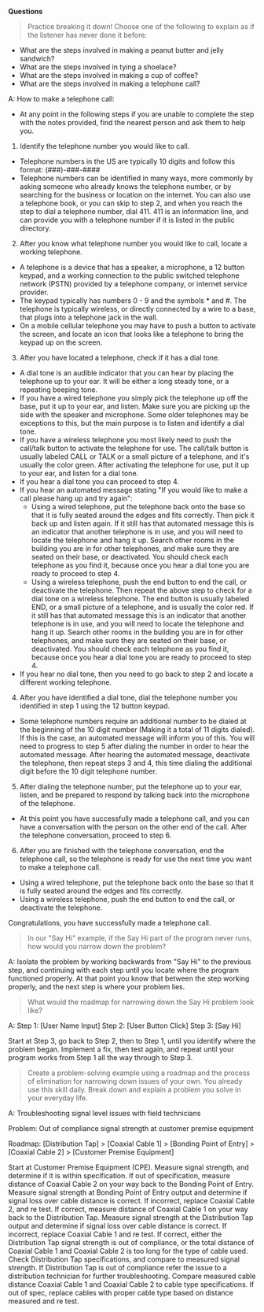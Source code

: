 **Questions**

> Practice breaking it down! Choose one of the following to explain as if the listener has never done it before:

* What are the steps involved in making a peanut butter and jelly sandwich?
* What are the steps involved in tying a shoelace?
* What are the steps involved in making a cup of coffee?
* What are the steps involved in making a telephone call?

A: How to make a telephone call:
* At any point in the following steps if you are unable to complete the step with the notes provided, find the nearest person and ask them to help you.

1. Identify the telephone number you would like to call.
* Telephone numbers in the US are typically 10 digits and follow this format: \(\#\#\#\)\-\#\#\#\-\#\#\#\#
* Telephone numbers can be identified in many ways, more commonly by asking someone who already knows the telephone number, or by searching for the business or location on the internet. You can also use a telephone book, or you can skip to step 2, and when you reach the step to dial a telephone number, dial 411. 411 is an information line, and can provide you with a telephone number if it is listed in the public directory.

2. After you know what telephone number you would like to call, locate a working telephone.
* A telephone is a device that has a speaker, a microphone, a 12 button keypad, and a working connection to the public switched telephone network \(PSTN\) provided by a telephone company, or internet service provider.
* The keypad typically has numbers 0 \- 9 and the symbols \* and \#. The telephone is typically wireless, or directly connected by a wire to a base, that plugs into a telephone jack in the wall.
* On a mobile cellular telephone you may have to push a button to activate the screen, and locate an icon that looks like a telephone to bring the keypad up on the screen.

3. After you have located a telephone, check if it has a dial tone.
* A dial tone is an audible indicator that you can hear by placing the telephone up to your ear. It will be either a long steady tone, or a repeating beeping tone.
* If you have a wired telephone you simply pick the telephone up off the base, put it up to your ear, and listen. Make sure you are picking up the side with the speaker and microphone. Some older telephones may be exceptions to this, but the main purpose is to listen and identify a dial tone.
* If you have a wireless telephone you most likely need to push the call\/talk button to activate the telephone for use. The call\/talk button is usually labeled CALL or TALK or a small picture of a telephone, and it's usually the color green. After activating the telephone for use, put it up to your ear, and listen for a dial tone.
* If you hear a dial tone you can proceed to step 4.
* If you hear an automated message stating "If you would like to make a call please hang up and try again":
  * Using a wired telephone, put the telephone back onto the base so that it is fully seated around the edges and fits correctly. Then pick it back up and listen again. If it still has that automated message this is an indicator that another telephone is in use, and you will need to locate the telephone and hang it up. Search other rooms in the building you are in for other telephones, and make sure they are seated on their base, or deactivated. You should check each telephone as you find it, because once you hear a dial tone you are ready to proceed to step 4.
  * Using a wireless telephone, push the end button to end the call, or deactivate the telephone. Then repeat the above step to check for a dial tone on a wireless telephone. The end button is usually labeled END, or a small picture of a telephone, and is usually the color red. If it still has that automated message this is an indicator that another telephone is in use, and you will need to locate the telephone and hang it up. Search other rooms in the building you are in for other telephones, and make sure they are seated on their base, or deactivated. You should check each telephone as you find it, because once you hear a dial tone you are ready to proceed to step 4.
* If you hear no dial tone, then you need to go back to step 2 and locate a different working telephone.

4. After you have identified a dial tone, dial the telephone number you identified in step 1 using the 12 button keypad.
* Some telephone numbers require an additional number to be dialed at the beginning of the 10 digit number (Making it a total of 11 digits dialed). If this is the case, an automated message will inform you of this. You will need to progress to step 5 after dialing the number in order to hear the automated message. After hearing the automated message, deactivate the telephone, then repeat steps 3 and 4, this time dialing the additional digit before the 10 digit telephone number.

5. After dialing the telephone number, put the telephone up to your ear, listen, and be prepared to respond by talking back into the microphone of the telephone.
* At this point you have successfully made a telephone call, and you can have a conversation with the person on the other end of the call. After the telephone conversation, proceed to step 6.

6. After you are finished with the telephone conversation, end the telephone call, so the telephone is ready for use the next time you want to make a telephone call.
* Using a wired telephone, put the telephone back onto the base so that it is fully seated around the edges and fits correctly.
* Using a wireless telephone, push the end button to end the call, or deactivate the telephone.

Congratulations, you have successfully made a telephone call.

> In our "Say Hi" example, if the Say Hi part of the program never runs, how would you narrow down the problem?

A: Isolate the problem by working backwards from "Say Hi" to the previous step, and continuing with each step until you locate where the program functioned properly. At that point you know that between the step working properly, and the next step is where your problem lies.

> What would the roadmap for narrowing down the Say Hi problem look like?

A:
Step 1: \[User Name Input\]
Step 2: \[User Button Click\]
Step 3: \[Say Hi\]

Start at Step 3, go back to Step 2, then to Step 1, until you identify where the problem began. Implement a fix, then test again, and repeat until your program works from Step 1 all the way through to Step 3.

> Create a problem-solving example using a roadmap and the process of elimination for narrowing down issues of your own. You already use this skill daily. Break down and explain a problem you solve in your everyday life.

A: Troubleshooting signal level issues with field technicians

Problem: Out of compliance signal strength at customer premise equipment

Roadmap: \[Distribution Tap\] \> \[Coaxial Cable 1\] \> \[Bonding Point of Entry\] \> \[Coaxial Cable 2\] \> \[Customer Premise Equipment\]

Start at Customer Premise Equipment \(CPE\). Measure signal strength, and determine if it is within specification. If out of specification, measure distance of Coaxial Cable 2 on your way back to the Bonding Point of Entry. Measure signal strength at Bonding Point of Entry output and determine if signal loss over cable distance is correct. If incorrect, replace Coaxial Cable 2, and re test. If correct, measure distance of Coaxial Cable 1 on your way back to the Distribution Tap. Measure signal strength at the Distribution Tap output and determine if signal loss over cable distance is correct. If incorrect, replace Coaxial Cable 1 and re test. If correct, either the Distribution Tap signal strength is out of compliance, or the total distance of Coaxial Cable 1 and Coaxial Cable 2 is too long for the type of cable used. Check Distribution Tap specifications, and compare to measured signal strength. If Distribution Tap is out of compliance refer the issue to a distribution technician for further troubleshooting. Compare measured cable distance Coaxial Cable 1 and Coaxial Cable 2 to cable type specifications. If out of spec, replace cables with proper cable type based on distance measured and re test.

